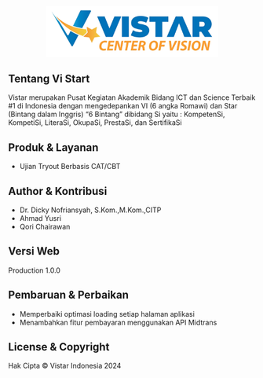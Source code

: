 <p align="center"><a href="https://vistar.id" target="_blank"><img src="public/resources/vistar-indonesia.png" width="350" alt="Logo"></a></p>

## Tentang Vi Start

Vistar merupakan Pusat Kegiatan Akademik Bidang ICT dan Science Terbaik #1 di Indonesia dengan mengedepankan VI (6 angka Romawi) dan Star (Bintang dalam Inggris) “6 Bintang” dibidang Si yaitu : KompetenSi, KompetiSi, LiteraSi, OkupaSi, PrestaSi, dan SertifikaSi


## Produk & Layanan
- Ujian Tryout Berbasis CAT/CBT

## Author & Kontribusi

- Dr. Dicky Nofriansyah, S.Kom.,M.Kom.,CITP
- Ahmad Yusri
- Qori Chairawan

## Versi Web

Production 1.0.0

## Pembaruan & Perbaikan

- Memperbaiki optimasi loading setiap halaman aplikasi
- Menambahkan fitur pembayaran menggunakan API Midtrans

## License & Copyright

Hak Cipta &copy; Vistar Indonesia 2024
